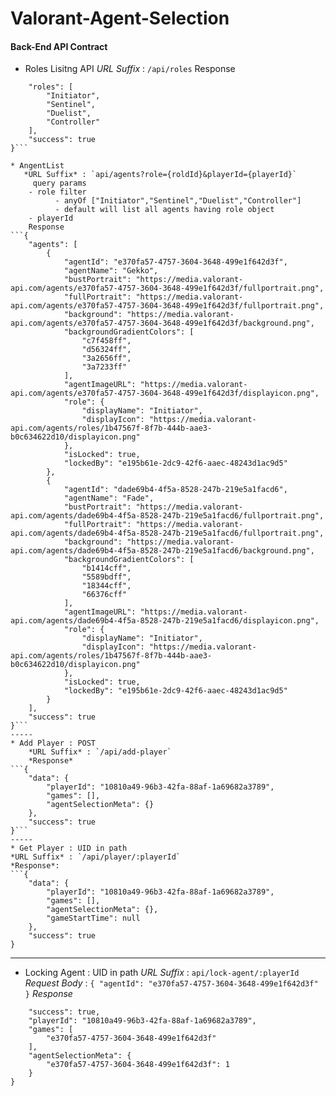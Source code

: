 # Valorant-Agent-Selection


#### Back-End API Contract

* Roles Lisitng API
  *URL Suffix* : `/api/roles`
Response 
```{
    "roles": [
        "Initiator",
        "Sentinel",
        "Duelist",
        "Controller"
    ],
    "success": true
}```

* AngentList
   *URL Suffix* : `api/agents?role={roldId}&playerId={playerId}`
     query params
    - role filter
          - anyOf ["Initiator","Sentinel","Duelist","Controller"]
          - default will list all agents having role object
    - playerId
    Response
```{
    "agents": [
        {
            "agentId": "e370fa57-4757-3604-3648-499e1f642d3f",
            "agentName": "Gekko",
            "bustPortrait": "https://media.valorant-api.com/agents/e370fa57-4757-3604-3648-499e1f642d3f/fullportrait.png",
            "fullPortrait": "https://media.valorant-api.com/agents/e370fa57-4757-3604-3648-499e1f642d3f/fullportrait.png",
            "background": "https://media.valorant-api.com/agents/e370fa57-4757-3604-3648-499e1f642d3f/background.png",
            "backgroundGradientColors": [
                "c7f458ff",
                "d56324ff",
                "3a2656ff",
                "3a7233ff"
            ],
            "agentImageURL": "https://media.valorant-api.com/agents/e370fa57-4757-3604-3648-499e1f642d3f/displayicon.png",
            "role": {
                "displayName": "Initiator",
                "displayIcon": "https://media.valorant-api.com/agents/roles/1b47567f-8f7b-444b-aae3-b0c634622d10/displayicon.png"
            },
            "isLocked": true,
            "lockedBy": "e195b61e-2dc9-42f6-aaec-48243d1ac9d5"
        },
        {
            "agentId": "dade69b4-4f5a-8528-247b-219e5a1facd6",
            "agentName": "Fade",
            "bustPortrait": "https://media.valorant-api.com/agents/dade69b4-4f5a-8528-247b-219e5a1facd6/fullportrait.png",
            "fullPortrait": "https://media.valorant-api.com/agents/dade69b4-4f5a-8528-247b-219e5a1facd6/fullportrait.png",
            "background": "https://media.valorant-api.com/agents/dade69b4-4f5a-8528-247b-219e5a1facd6/background.png",
            "backgroundGradientColors": [
                "b1414cff",
                "5589bdff",
                "18344cff",
                "66376cff"
            ],
            "agentImageURL": "https://media.valorant-api.com/agents/dade69b4-4f5a-8528-247b-219e5a1facd6/displayicon.png",
            "role": {
                "displayName": "Initiator",
                "displayIcon": "https://media.valorant-api.com/agents/roles/1b47567f-8f7b-444b-aae3-b0c634622d10/displayicon.png"
            },
            "isLocked": true,
            "lockedBy": "e195b61e-2dc9-42f6-aaec-48243d1ac9d5"
        }
    ],
    "success": true
}```
-----
* Add Player : POST
    *URL Suffix* : `/api/add-player`
    *Response*
```{
    "data": {
        "playerId": "10810a49-96b3-42fa-88af-1a69682a3789",
        "games": [],
        "agentSelectionMeta": {}
    },
    "success": true
}```
-----
* Get Player : UID in path
*URL Suffix* : `/api/player/:playerId` 
*Response*: 
```{
    "data": {
        "playerId": "10810a49-96b3-42fa-88af-1a69682a3789",
        "games": [],
        "agentSelectionMeta": {},
        "gameStartTime": null
    },
    "success": true
}
```
-----
* Locking Agent : UID in path
  *URL Suffix* : `api/lock-agent/:playerId`
  *Request Body* : ```{
    "agentId": "e370fa57-4757-3604-3648-499e1f642d3f"
  }```
  *Response*
```{
    "success": true,
    "playerId": "10810a49-96b3-42fa-88af-1a69682a3789",
    "games": [
        "e370fa57-4757-3604-3648-499e1f642d3f"
    ],
    "agentSelectionMeta": {
        "e370fa57-4757-3604-3648-499e1f642d3f": 1
    }
}
```


